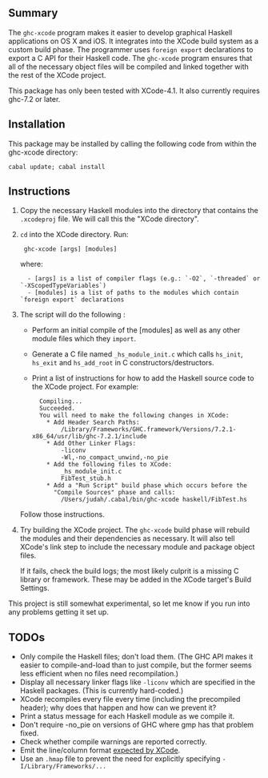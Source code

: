 ## Summary

The `ghc-xcode` program makes it easier to develop 
graphical Haskell applications on OS X and iOS.
It integrates into the XCode build system as a custom build
phase.  The programmer uses `foreign export` 
declarations to export a C API for their Haskell
code.  The `ghc-xcode` program ensures that all of the
necessary object files will be compiled and linked together 
with the rest of the XCode project.

This package has only been tested with XCode-4.1.  It also 
currently requires ghc-7.2 or later.

## Installation

This package may be installed by calling the following code from within the
ghc-xcode directory:

    cabal update; cabal install 

## Instructions

1. Copy the necessary Haskell modules into the directory that contains the
`.xcodeproj` file.  We will call this the "XCode directory".

2. `cd` into the XCode directory.  Run:

        ghc-xcode [args] [modules]

    where:

         - [args] is a list of compiler flags (e.g.: `-O2`, `-threaded` or `-XScopedTypeVariables`)
         - [modules] is a list of paths to the modules which contain `foreign export` declarations

3. The script will do the following :
    - Perform an initial compile of the [modules] as well as any
other module files which they `import`.  
    - Generate a C file named `_hs_module_init.c` which calls
      `hs_init`, `hs_exit` and `hs_add_root` in C constructors/destructors.
    - Print a list of instructions for how to
    add the Haskell source code to the XCode project.  For example:

            Compiling...
            Succeeded.
            You will need to make the following changes in XCode:
              * Add Header Search Paths:
                  /Library/Frameworks/GHC.framework/Versions/7.2.1-x86_64/usr/lib/ghc-7.2.1/include
              * Add Other Linker Flags:
                  -liconv
                  -Wl,-no_compact_unwind,-no_pie
              * Add the following files to XCode:
                  _hs_module_init.c
                  FibTest_stub.h
              * Add a "Run Script" build phase which occurs before the
                "Compile Sources" phase and calls: 
                  /Users/judah/.cabal/bin/ghc-xcode haskell/FibTest.hs
            
    Follow those instructions.

4. Try building the XCode project.  The `ghc-xcode` build phase will rebuild
the modules and their dependencies as necessary.  It will also tell
XCode's link step to include the 
necessary module and package object files.
    
    If it fails, check the build logs; the most likely culprit is a missing C
    library or framework.  These may be added in the XCode target's Build
    Settings.

This project is still somewhat experimental, so let me know if you run into
any problems getting it set up.

## TODOs
- Only compile the Haskell files; don't load them.  (The GHC API makes it
  easier to compile-and-load than to just compile, but the former seems
  less efficient when no files need recompilation.)
- Display all necessary linker flags like `-liconv` which are specified in the
  Haskell packages.  (This is currently hard-coded.)
- XCode recompiles every file every time (including the precompiled header);
  why does that happen and how can we prevent it?
- Print a status message for each Haskell module as we compile it.
- Don't require -no_pie on versions of GHC where gmp has that problem fixed.
- Check whether compile warnings are reported correctly.
- Emit the line/column format 
  [expected by
  XCode](http://shazronatnitobi.wordpress.com/2010/12/04/xcode-shell-build-phase-reporting-of-errors).
- Use an `.hmap` file to prevent the need for explicitly specifying `-I/Library/Frameworks/...`
